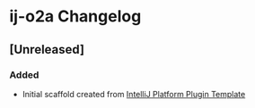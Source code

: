 <!-- Keep a Changelog guide -> https://keepachangelog.com -->

# ij-o2a Changelog

## [Unreleased]
### Added
- Initial scaffold created from [IntelliJ Platform Plugin Template](https://github.com/JetBrains/intellij-platform-plugin-template)

